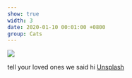 ```yaml
---
show: true
width: 3
date: 2020-01-10 00:01:00 +0800
group: Cats
---
```

<div>
  <img data-src="https://images.unsplash.com/photo-1536070800722-f1a29a336bc7?q=80&w=2970&auto=format&fit=crop&ixlib=rb-4.0.3&ixid=M3wxMjA3fDB8MHxwaG90by1wYWdlfHx8fGVufDB8fHx8fA%3D%3D" class="lazy w-100 rounded-xl-top" src="{{ '/assets/images/1.png' | relative_url }}">
  <div class="card-body">
    <p class="card-text">
     tell your loved ones we said hi <a href="https://unsplash.com/photos/russian-blue-cat-in-close-up-photography-1pjqSWDcgwo" target="_blank">Unsplash</a>
    </p>
  </div>
</div>
